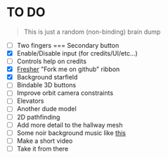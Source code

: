 TO DO
======

> This is just a random (non-binding) brain dump

 * [ ] Two fingers === Secondary button
 * [X] Enable/Disable input (for credits/UI/etc...)
 * [ ] Controls help on credits
 * [X] [Fresher](https://github.com/tholman/github-corners) "Fork me on github" ribbon
 * [X] Background starfield
 * [ ] Bindable 3D buttons
 * [ ] Improve orbit camera constraints
 * [ ] Elevators
 * [ ] Another dude model
 * [ ] 2D pathfinding
 * [ ] Add more detail to the hallway mesh
 * [ ] Some noir background music like [this](https://www.youtube.com/watch?v=bSLF0Q8B0f0)
 * [ ] Make a short video
 * [ ] Take it from there
